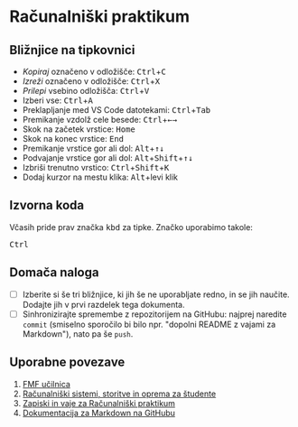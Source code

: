 <!-- glavni naslov -->
# Računalniški praktikum
<!-- To je komentar, ki bo na prikazanem Markdown-u skrit. 
     V tem besedilu so v komentarjih napisana navodila za reševanje. -->

<!-- 2. nivojski razdelek -->
## Bližnjice na tipkovnici

- *Kopiraj* označeno v odložišče: <kbd>Ctrl</kbd>+<kbd>C</kbd>
- *Izreži* označeno v odložišče: <kbd>Ctrl</kbd>+<kbd>X</kbd>
- *Prilepi* vsebino odložišča: <kbd>Ctrl</kbd>+<kbd>V</kbd>
- Izberi vse: <kbd>Ctrl</kbd>+<kbd>A</kbd>
- Preklapljanje med VS Code datotekami: <kbd>Ctrl</kbd>+<kbd>Tab</kbd>
- Premikanje vzdolž cele besede: <kbd>Ctrl</kbd>+<kbd>←→</kbd>
- Skok na začetek vrstice: <kbd>Home</kbd>
- Skok na konec vrstice: <kbd>End</kbd>
- Premikanje vrstice gor ali dol: <kbd>Alt</kbd>+<kbd>↑↓</kbd>
- Podvajanje vrstice gor ali dol: <kbd>Alt</kbd>+<kbd>Shift</kbd>+<kbd>↑↓</kbd>
- Izbriši trenutno vrstico: <kbd>Ctrl</kbd>+<kbd>Shift</kbd>+<kbd>K</kbd>
- Dodaj kurzor na mestu klika: <kbd>Alt</kbd>+levi klik

<!-- 2. nivojski razdelek -->
## Izvorna koda

Včasih pride prav značka <kbd>kbd</kbd> za tipke. Značko uporabimo takole:

<!-- začetek bloka z izvorno kodo -->
<kbd>Ctrl</kbd>
<!-- konec bloka z izvorno kodo -->

<!-- 2. nivojski razdelek -->
## Domača naloga

<!-- Spodnji seznam bo pripravil seznam nalog. Na GitHubu bodo lepo vidna potrditvena polja, 
     VSCode pa bo prikazal samo oglate oklepaje. Ko nalogo opravite, si to lahko zabeležite tako,
     da spremenite [ ] v [x]. -->
- [ ] Izberite si še tri bližnjice, ki jih še ne uporabljate redno, in se jih naučite. 
      Dodajte jih v prvi razdelek tega dokumenta.
- [ ] Sinhronizirajte spremembe z repozitorijem na GitHubu: najprej naredite `commit` (smiselno sporočilo bi bilo npr. "dopolni README z vajami za Markdown"), nato pa še `push`.

<!-- 2. nivojski razdelek -->
## Uporabne povezave

1. [FMF učilnica](https://ucilnica.fmf.uni-lj.si/)
2. [Računalniški sistemi, storitve in oprema za študente](https://ucilnica.fmf.uni-lj.si/mod/page/view.php?id=51619)
3. [Zapiski in vaje za Računalniški praktikum](https://racunalniski-praktikum.github.io/)
4. [Dokumentacija za Markdown na GitHubu](https://docs.github.com/en/get-started/writing-on-github/getting-started-with-writing-and-formatting-on-github/basic-writing-and-formatting-syntax)